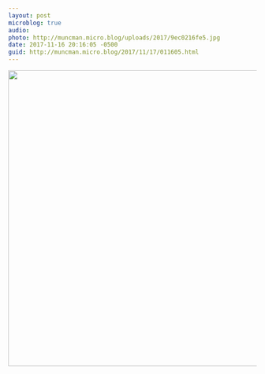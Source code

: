 ```yaml
---
layout: post
microblog: true
audio: 
photo: http://muncman.micro.blog/uploads/2017/9ec0216fe5.jpg
date: 2017-11-16 20:16:05 -0500
guid: http://muncman.micro.blog/2017/11/17/011605.html
---
```



<img src="http://muncman.micro.blog/uploads/2017/9ec0216fe5.jpg" width="600" height="600" />
